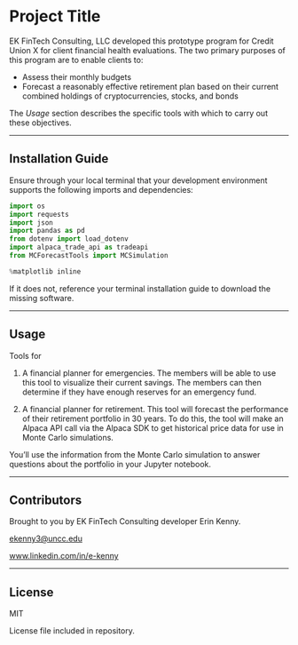 # Project Title

EK FinTech Consulting, LLC developed this prototype program for Credit Union X for client financial health evaluations. The two primary purposes of this program are to enable clients to:

* Assess their monthly budgets
* Forecast a reasonably effective retirement plan based on their current combined holdings of cryptocurrencies, stocks, and bonds

The *Usage* section describes the specific tools with which to carry out these objectives.

---

## Installation Guide

Ensure through your local terminal that your development environment supports the following imports and dependencies:

```python
import os
import requests
import json
import pandas as pd
from dotenv import load_dotenv
import alpaca_trade_api as tradeapi
from MCForecastTools import MCSimulation

%matplotlib inline
```

If it does not, reference your terminal installation guide to download the missing software.

---

## Usage

Tools for 

1. A financial planner for emergencies. The members will be able to use this tool to visualize their current savings. The members can then determine if they have enough reserves for an emergency fund.

2. A financial planner for retirement. This tool will forecast the performance of their retirement portfolio in 30 years. To do this, the tool will make an Alpaca API call via the Alpaca SDK to get historical price data for use in Monte Carlo simulations.

You’ll use the information from the Monte Carlo simulation to answer questions about the portfolio in your Jupyter notebook.

---

## Contributors

Brought to you by EK FinTech Consulting developer Erin Kenny.

ekenny3@uncc.edu

www.linkedin.com/in/e-kenny

---

## License

MIT

License file included in repository.



